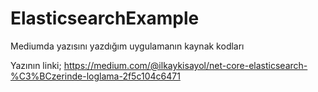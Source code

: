 # ElasticsearchExample
Mediumda yazısını yazdığım uygulamanın kaynak kodları

Yazının linki;
https://medium.com/@ilkaykisayol/net-core-elasticsearch-%C3%BCzerinde-loglama-2f5c104c6471
